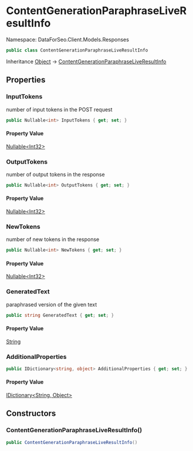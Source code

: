 # ContentGenerationParaphraseLiveResultInfo

Namespace: DataForSeo.Client.Models.Responses

```csharp
public class ContentGenerationParaphraseLiveResultInfo
```

Inheritance [Object](https://docs.microsoft.com/en-us/dotnet/api/system.object) → [ContentGenerationParaphraseLiveResultInfo](./dataforseo.client.models.responses.contentgenerationparaphraseliveresultinfo.md)

## Properties

### **InputTokens**

number of input tokens in the POST request

```csharp
public Nullable<int> InputTokens { get; set; }
```

#### Property Value

[Nullable&lt;Int32&gt;](https://docs.microsoft.com/en-us/dotnet/api/system.nullable-1)<br>

### **OutputTokens**

number of output tokens in the response

```csharp
public Nullable<int> OutputTokens { get; set; }
```

#### Property Value

[Nullable&lt;Int32&gt;](https://docs.microsoft.com/en-us/dotnet/api/system.nullable-1)<br>

### **NewTokens**

number of new tokens in the response

```csharp
public Nullable<int> NewTokens { get; set; }
```

#### Property Value

[Nullable&lt;Int32&gt;](https://docs.microsoft.com/en-us/dotnet/api/system.nullable-1)<br>

### **GeneratedText**

paraphrased version of the given text

```csharp
public string GeneratedText { get; set; }
```

#### Property Value

[String](https://docs.microsoft.com/en-us/dotnet/api/system.string)<br>

### **AdditionalProperties**

```csharp
public IDictionary<string, object> AdditionalProperties { get; set; }
```

#### Property Value

[IDictionary&lt;String, Object&gt;](https://docs.microsoft.com/en-us/dotnet/api/system.collections.generic.idictionary-2)<br>

## Constructors

### **ContentGenerationParaphraseLiveResultInfo()**

```csharp
public ContentGenerationParaphraseLiveResultInfo()
```
